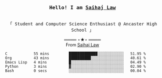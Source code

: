 <h3 align="center"><samp>Hello! I am <b><a rel="nofollow noopener noreferrer" target="_blank" href="">Saihaj Law</a></b></samp></h3>
<p align="center"><br>
  <samp>
    「 Student and Computer Science Enthusiast @ Ancaster High School </b> 」<br>
  </samp>
</p>

  <p align="center">
    ════ ⋆★⋆ ════<br>
    From <a href="">Saihaj Law</a>
  
  </p>
  
</samp>

  <!--START_SECTION:waka-->

```text
C            55 mins         █████████████░░░░░░░░░░░░   51.95 %
Org          43 mins         ██████████░░░░░░░░░░░░░░░   40.61 %
Emacs Lisp   4 mins          █░░░░░░░░░░░░░░░░░░░░░░░░   04.49 %
Python       3 mins          ▓░░░░░░░░░░░░░░░░░░░░░░░░   02.90 %
Bash         0 secs          ░░░░░░░░░░░░░░░░░░░░░░░░░   00.04 %
```

<!--END_SECTION:waka-->
